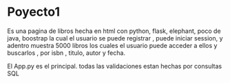# Poyecto1

Es una pagina de libros hecha en html con python, flask, elephant, poco de java, boostrap
la cual el usuario se puede registrar , puede iniciar session, y adentro muestra 5000 libros los 
cuales el usuario puede acceder a ellos y buscarlos , por isbn , titulo, autor y fecha.


El App.py es el principal.
todas las validaciones estan hechas por consultas SQL

